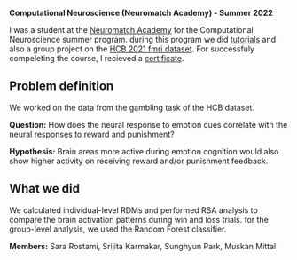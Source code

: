 **Computational Neuroscience (Neuromatch Academy) - Summer 2022**

I was a student at the [Neuromatch Academy](https://academy.neuromatch.io/) for the Computational Neuroscience summer program. during this program we did [tutorials](https://compneuro.neuromatch.io/tutorials/intro.html) and also a group project on the [HCB 2021 fmri dataset](https://www.humanconnectome.org/). For successfuly compeleting the course, I recieved a [certificate](#).

## Problem definition
We worked on the data from the gambling task of the HCB dataset.<p>**Question:** How does the neural response to emotion cues correlate with the neural responses to reward and punishment?</p><p>**Hypothesis:** Brain areas more active during emotion cognition would also show higher activity on receiving reward and/or punishment feedback.</p>

## What we did
We calculated individual-level RDMs and performed RSA analysis to compare the brain activation patterns during win and loss trials. for the group-level analysis, we used the Random Forest classifier.

**Members:** Sara Rostami, Srijita Karmakar, Sunghyun Park, Muskan Mittal
